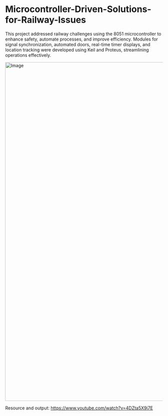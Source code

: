 # Microcontroller-Driven-Solutions-for-Railway-Issues
This project addressed railway challenges using the 8051 microcontroller to enhance safety, automate processes, and improve efficiency. Modules for signal synchronization, automated doors, real-time timer displays, and location tracking were developed using Keil and Proteus, streamlining operations effectively.

<img width="1920" height="1080" alt="Image" src="https://github.com/user-attachments/assets/1bae086f-9c67-4f4a-9cc8-33137555f251" />

Resource and output:
https://www.youtube.com/watch?v=4DZta5X9i7E
